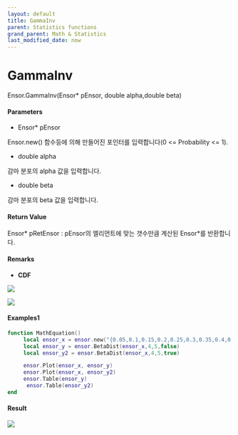 ```yaml
---
layout: default
title: GammaInv
parent: Statistics functions
grand_parent: Math & Statistics
last_modified_date: now
---
```


# GammaInv

Ensor.GammaInv\(Ensor\* pEnsor, double alpha,double beta\)

#### Parameters

* Ensor\* pEnsor

Ensor.new\(\) 함수등에 의해 만들어진 포인터를 입력합니다\(0 &lt;= Probability &lt;= 1\).

* double alpha

감마 분포의 alpha 값을 입력합니다.

* double beta

감마 분포의 beta 값을 입력합니다.

#### Return Value

Ensor\* pRetEnsor : pEnsor의 엘리먼트에 맞는 갯수만큼 계산된 Ensor\*를 반환합니다.

#### Remarks

* **CDF**

![](./StatisticsAPI/GammaDistFuncCdf.png)

![](./StatisticsAPI/GammaInvFuncGraph.png)

#### Examples1

```lua
function MathEquation()
     local ensor_x = ensor.new("{0.05,0.1,0.15,0.2,0.25,0.3,0.35,0.4,0.45,0.5,0.55,0.6,0.65,0.7,0.75,0.8,0.85,0.9,0.95,1.0}")
     local ensor_y = ensor.BetaDist(ensor_x,4,5,false)
     local ensor_y2 = ensor.BetaDist(ensor_x,4,5,true)

     ensor.Plot(ensor_x, ensor_y)
     ensor.Plot(ensor_x, ensor_y2)
     ensor.Table(ensor_y)
      ensor.Table(ensor_y2)
end
```

#### Result

![](./StatisticsAPI/GammaDistInvResult.png)

